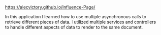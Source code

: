 https://alecvictory.github.io/Influence-Page/

In this application I learned how to use multiple asynchronous calls to retrieve different pieces of data. I utilized multiple services and controllers to handle different aspects of data to render to the same document.


